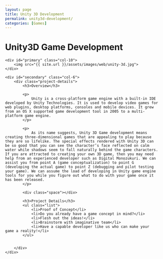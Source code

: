```yaml
---
layout: page
title: Unity 3D Development
permalink: unity3d-development/
categories: [Games]
---
```


<div class="page-header">
	<h1 class="page-title">Unity3D Game Development</h1>
</div>

<div id="main" class="row">
		
	<div id="primary" class="col-10">	
		<img src="{{ site.url }}/assets/images/web/unity-3d.jpg">
	</div>
			      		
	<div id="secondary" class="col-6">  			
		<div class="project-details">
			<h3>Overview</h3>

			<p>
				Unity is a cross-platform game engine with a built-in IDE developed by Unity Technologies. It is used to develop video games for web plugins, desktop platforms, consoles and mobile devices. It grew from an OS X supported game development tool in 2005 to a multi-platform game engine.
			</p>
				      			
			<p>
				As its name suggests, Unity 3D Game development means creating three-dimensional games that are appealing to play because they are so lifelike. The special effects rendered with Unity 3D can be so good that you can see the character’s face reflected on calm water while shadows seem to fall naturally behind the game characters. If you are attracted to creating your own 3D game, then you may need help from an experienced developer such as Digital Monozukuri. We can assist you from point A (game conceptualization) to point G (developing the actual game) to point Z (debugging and pilot testing your game). We can assume the load of developing in Unity game engine tools for you while you figure out what to do with your game once it has been released.
			</p>	      			
				      			
			<div class="space"></div>
				      			
  			<h3>Project Details</h3>
  			<ul class="list">
  				<li>Proof of Concept</li> 
				<li>Do you already have a game concept in mind?</li> 
				<li>Flesh out the ideas!</li> 
				<li>Brainstorm with imaginative team</li> 
				<li>Have a capable developer like us who can make your game a reality!</li> 
  			</ul>
				      			
				      			
		</div>	      			
	</div>
</div>